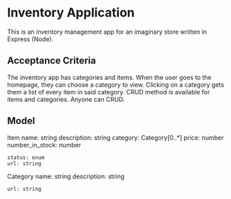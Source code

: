 # Inventory Application
This is an inventory management app for an imaginary store written in Express (Node).

## Acceptance Criteria
The inventory app has categories and items.
When the user goes to the homepage, they can choose a category to view.
Clicking on a category gets them a list of every item in said category.
CRUD method is available for items and categories.
Anyone can CRUD.

## Model
Item
    name: string
    description: string
    category: Category[0..*]
    price: number
    number_in_stock: number
    
    status: enum
    url: string

Category
    name: string
    description: string
    
    url: string
